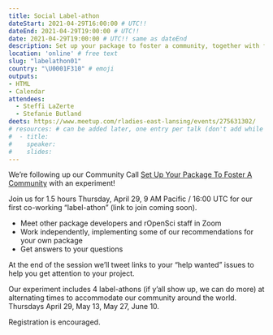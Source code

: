 ```yaml
---
title: Social Label-athon
dateStart: 2021-04-29T16:00:00 # UTC!!
dateEnd: 2021-04-29T19:00:00 # UTC!!
date: 2021-04-29T19:00:00 # UTC!! same as dateEnd
description: Set up your package to foster a community, together with friends
location: 'online' # free text
slug: "labelathon01"
country: "\U0001F310" # emoji
outputs: 
- HTML
- Calendar 
attendees:
  - Steffi LaZerte
  - Stefanie Butland
deets: https://www.meetup.com/rladies-east-lansing/events/275631302/
# resources: # can be added later, one entry per talk (don't add while still empty, add once there are resources)
#  - title: 
#    speaker: 
#    slides: 
---
```


We’re following up our Community Call [Set Up Your Package To Foster A Community](/commcalls/apr2021-pkg-community/) with an experiment!

Join us for 1.5 hours Thursday, April 29, 9 AM Pacific / 16:00 UTC for our first co-working “label-athon” (link to join coming soon).

- Meet other package developers and rOpenSci staff in Zoom
- Work independently, implementing some of our recommendations for your own package
- Get answers to your questions

At the end of the session we’ll tweet links to your “help wanted” issues to help you get attention to your project.

Our experiment includes 4 label-athons (if y’all show up, we can do more) at alternating times to accommodate our community around the world. Thursdays April 29, May 13, May 27, June 10.


Registration is encouraged.

